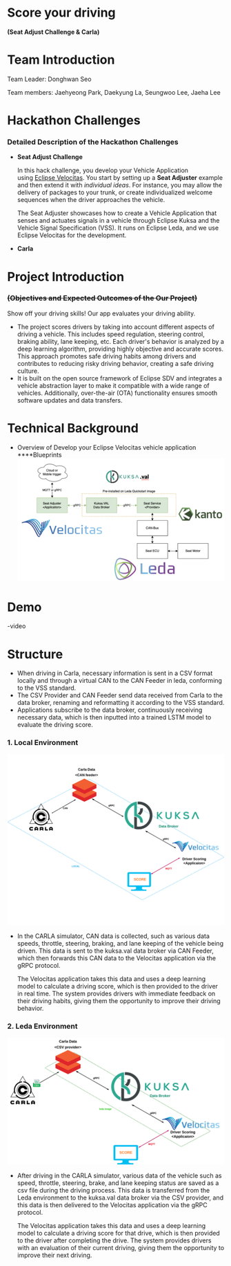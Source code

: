 # Score your driving

**(Seat Adjust Challenge & Carla)**

# Team Introduction

Team Leader: Donghwan Seo

Team members: Jaehyeong Park, Daekyung La, Seungwoo Lee, Jaeha Lee 

# **Hackathon Challenges**

### Detailed Description of the Hackathon Challenges

- **Seat Adjust Challenge**
    
    In this hack challenge, you develop your Vehicle Application using [Eclipse Velocitas](https://eclipse.dev/velocitas/). You start by setting up a **Seat Adjuster** example and then extend it with *individual ideas*. For instance, you may allow the delivery of packages to your trunk, or create individualized welcome sequences when the driver approaches the vehicle.
    
    The Seat Adjuster showcases how to create a Vehicle Application that senses and actuates signals in a vehicle through Eclipse Kuksa and the Vehicle Signal Specification (VSS). It runs on Eclipse Leda, and we use Eclipse Velocitas for the development.
    
- **Carla**

# Project Introduction

### ~~(Objectives and Expected Outcomes of the Our Project)~~

Show off your driving skills! Our app evaluates your driving ability. 

- The project scores drivers by taking into account different aspects of driving a vehicle. This includes speed regulation, steering control, braking ability, lane keeping, etc. Each driver's behavior is analyzed by a deep learning algorithm, providing highly objective and accurate scores.
 This approach promotes safe driving habits among drivers and contributes to reducing risky driving behavior, creating a safe driving culture.
- It is built on the open source framework of Eclipse SDV and integrates a vehicle abstraction layer to make it compatible with a wide range of vehicles. Additionally, over-the-air (OTA) functionality ensures smooth software updates and data transfers.

# **Technical Background**

- Overview of Develop your Eclipse Velocitas vehicle application ****Blueprints
![seatAdjusterArchitecture.png](./images/seatAdjusterArchitecture.png)

# Demo

-video

# **Structure**

- When driving in Carla, necessary information is sent in a CSV format locally and through a virtual CAN to the CAN Feeder in leda, conforming to the VSS standard.
- The CSV Provider and CAN Feeder send data received from Carla to the data broker, renaming and reformatting it according to the VSS standard.
- Applications subscribe to the data broker, continuously receiving necessary data, which is then inputted into a trained LSTM model to evaluate the driving score.

### 1. Local Environment
![local_structure.png](./images/local_structure.png)

- In the CARLA simulator, CAN data is collected, such as various data speeds, throttle, steering, braking, and lane keeping of the vehicle being driven. This data is sent to the kuksa.val data broker via CAN Feeder, which then forwards this CAN data to the Velocitas application via the gRPC protocol.
    
     The Velocitas application takes this data and uses a deep learning model to calculate a driving score, which is then provided to the driver in real time. The system provides drivers with immediate feedback on their driving habits, giving them the opportunity to improve their driving behavior.
    

### 2. Leda Environment
![leda_structure.png](./images/leda_structure.png)

- After driving in the CARLA simulator, various data of the vehicle such as speed, throttle, steering, brake, and lane keeping status are saved as a csv file during the driving process. This data is transferred from the Leda environment to the kuksa.val data broker via the CSV provider, and this data is then delivered to the Velocitas application via the gRPC protocol.
    
     The Velocitas application takes this data and uses a deep learning model to calculate a driving score for that drive, which is then provided to the driver after completing the drive. The system provides drivers with an evaluation of their current driving, giving them the opportunity to improve their next driving.
     
